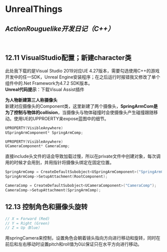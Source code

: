 # UnrealThings
## *ActionRouguelike开发日记（C++）*
&nbsp;
## **12.11** VisualStudio配置；新建character类
此处我下载的是Visual Studio 2019对应UE 4.27版本，需要勾选使用C++的游戏开发中的任一SDK，Unreal Engine安装程序；在之后运行时报错我又修改了单个组件中的.Net Framework为4.7.2 SDK版本。<br>
**Unreal代码提示**：下载Visual Assist插件

**为人物新建第三人称摄像头**<br>
新建对应摄像头的Component类，这里新建了两个摄像头，**SpringArmCom是为了控制与物体的collision**，当摄像头与物体碰撞时会使摄像头产生碰撞跟随移动。使用UE的UPPROERTY来expose蓝图中的细节。
```cpp
UPROPERTY(VisibleAnywhere)
USpringArmComponent* SpringArmComp;

UPROPERTY(VisibleAnywhere)
UCameraComponent* CameraComp;
```
直接include头文件的话会导致加载过慢，所以在private文件中创建对象，每次调用的时候才会用到，并用指针将摄像头绑定在固定位置。
```cpp
SpringArmComp = CreateDefaultSubobject<USpringArmComponent>("SpringArmComp");
SpringArmComp->SetupAttachment(RootComponent);

CameraComp = CreateDefaultSubobject<UCameraComponent>("CameraComp");
CameraComp->SetupAttachment(SpringArmComp);
```

## **12.13** 控制角色和摄像头旋转
```cpp
// X = Forward (Red)
// Y = Right (Green)
// Z = Up（Blue） 
```
用springCamera来控制，设置角色会朝着镜头指向方向进行移动和旋转，同时在前后和左右移动时设置pitch和roll值为0以保证只在水平方向进行移动。